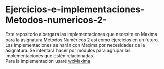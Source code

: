 # Ejercicios-e-implementaciones-Metodos-numericos-2-
Este repositorio albergará las implementaciones que necesite en Maxima para la asignatura Métodos Numéricos 2 así como ejercicios en un futuro.  
Las implementaciones se harán con Maxima por necesidades de la asignatura. Se intentará hacer por módulos para agrupar las implementaciones que estén relacionadas.  
Para la implementación usaré [wxMaxima](https://github.com/andrejv/wxmaxima)
